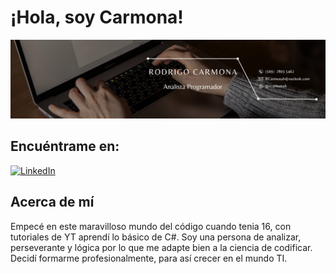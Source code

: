 # ¡Hola, soy Carmona!



![Imagen de Rodrigo Carmona](https://github.com/Kamikazejar/Kamikazejar/blob/main/Rodrigo%20carmona.png?raw=true)


## Encuéntrame en:
<a href="https://www.linkedin.com/in/rodrigocarmonah">
    <img src="https://github.com/Kamikazejar/Kamikazejar/assets/38855080/4582783d-a4a3-42d3-85f5-593b169412ef" alt="LinkedIn" width="30"/>
</a>

## Acerca de mí
Empecé en este maravilloso mundo del código cuando tenia 16, con tutoriales de YT aprendí lo básico de C#. Soy una persona de analizar, perseverante y lógica por lo que me adapte bien a la ciencia de codificar. Decidí formarme profesionalmente, para así crecer en el mundo TI.

<!--
**Kamikazejar/Kamikazejar** is a ✨ _special_ ✨ repository because its `README.md` (this file) appears on your GitHub profile.

Here are some ideas to get you started:

- 🔭 I’m currently working on ...
- 🌱 I’m currently learning ...
- 👯 I’m looking to collaborate on ...
- 🤔 I’m looking for help with ...
- 💬 Ask me about ...
- 📫 How to reach me: ...
- 😄 Pronouns: ...
- ⚡ Fun fact: ...
-->
